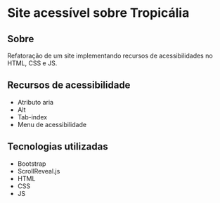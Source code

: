 # Site acessível sobre Tropicália

## Sobre
Refatoração de um site implementando recursos de acessibilidades no HTML, CSS e JS.

## Recursos de acessibilidade
- Atributo aria
- Alt
- Tab-index
- Menu de acessibilidade

## Tecnologias utilizadas
- Bootstrap
- ScrollReveal.js
- HTML
- CSS
- JS